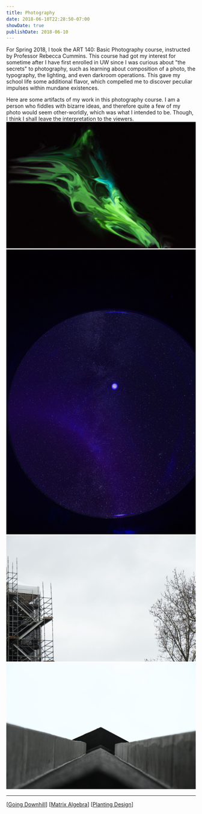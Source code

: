 ```yaml
---
title: Photography
date: 2018-06-10T22:28:50-07:00
showDate: true
publishDate: 2018-06-10
---
```


For Spring 2018, I took the ART 140: Basic Photography course, instructed by Professor Rebecca Cummins. This course had got my interest for sometime after I have first enrolled in UW since I was curious about "the secrets" to photography, such as learning about composition of a photo, the typography, the lighting, and even darkroom operations. This gave my school life some additional flavor, which compelled me to discover peculiar impulses within mundane existences.

Here are some artifacts of my work in this photography course. I am a person who fiddles with bizarre ideas, and therefore quite a few of my photo would seem other-worldly, which was what I intended to be. Though, I think I shall leave the interpretation to the viewers.
![](images/art1.jpg)
![](images/art2.jpg)
![](images/art3.jpg)
![](images/art4.jpg)

---

[[Going Downhill]]
[[Matrix Algebra]]
[[Planting Design]]




[//begin]: # "Autogenerated link references for markdown compatibility"
[Going Downhill]: <Going Downhill> "Going Downhill"
[Matrix Algebra]: <Matrix Algebra> "The Matrix: Failure"
[Planting Design]: <Planting Design> "Planting Design"
[//end]: # "Autogenerated link references"